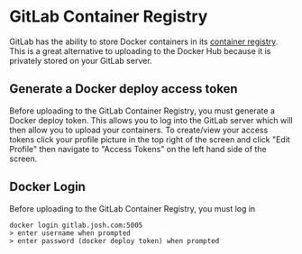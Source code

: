 # GitLab Container Registry
GitLab has the ability to store Docker containers in its [container registry](https://docs.gitlab.com/ee/user/packages/container_registry/). This is a great alternative to uploading to the Docker Hub because it is privately stored on your GitLab server.

## Generate a Docker deploy access token
Before uploading to the GitLab Container Registry, you must generate a Docker deploy token. This allows you to log into the GitLab server which will then allow you to upload your containers. To create/view your access tokens click your profile picture in the top right of the screen and click "Edit Profile" then navigate to "Access Tokens" on the left hand side of the screen.

## Docker Login
Before uploading to the GitLab Container Registry, you must log in
```
docker login gitlab.josh.com:5005
> enter username when prompted
> enter password (docker deploy token) when prompted
```
